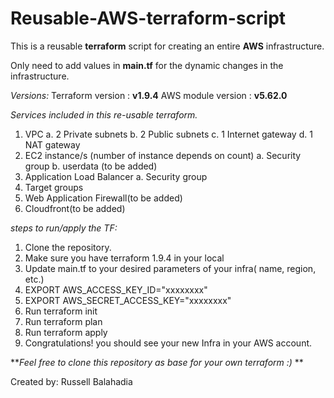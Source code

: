 # Reusable-AWS-terraform-script
This is a reusable **terraform** script for creating an entire **AWS** infrastructure.

Only need to add values in **main.tf** for the dynamic changes in the infrastructure.

_Versions:_
Terraform version  : **v1.9.4**
AWS module version : **v5.62.0**

_Services included in this re-usable terraform._
1. VPC
   a. 2 Private subnets
   b. 2 Public subnets
   c. 1 Internet gateway
   d. 1 NAT gateway
2. EC2 instance/s (number of instance depends on count)
   a. Security group
   b. userdata (to be added)
3. Application Load Balancer
   a. Security group
4. Target groups
5. Web Application Firewall(to be added)
6. Cloudfront(to be added)

_steps to run/apply the TF:_
1. Clone the repository.
2. Make sure you have terraform 1.9.4 in your local
3. Update main.tf to your desired parameters of your infra( name, region, etc.)
4. EXPORT AWS_ACCESS_KEY_ID="xxxxxxxx"
5. EXPORT AWS_SECRET_ACCESS_KEY="xxxxxxxx"
6. Run terraform init
7. Run terraform plan
8. Run terraform apply
9. Congratulations! you should see your new Infra in your AWS account.


**_Feel free to clone this repository as base for your own terraform :)_ **

Created by: Russell Balahadia
